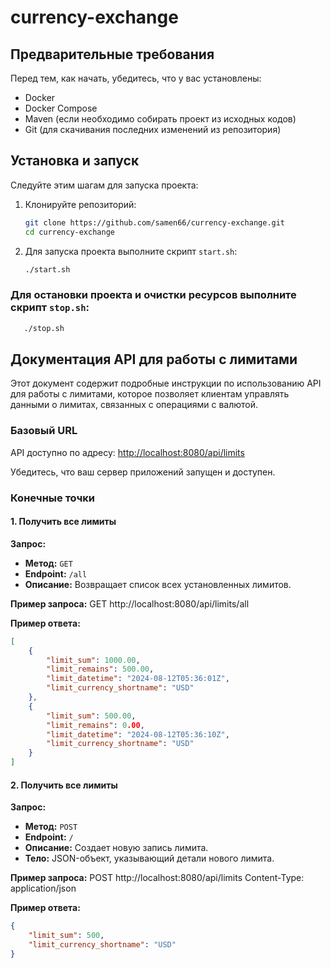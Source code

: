 # currency-exchange

## Предварительные требования

Перед тем, как начать, убедитесь, что у вас установлены:
- Docker
- Docker Compose
- Maven (если необходимо собирать проект из исходных кодов)
- Git (для скачивания последних изменений из репозитория)

## Установка и запуск

Следуйте этим шагам для запуска проекта:

1. Клонируйте репозиторий:
   ```bash
   git clone https://github.com/samen66/currency-exchange.git
   cd currency-exchange
   ```

2. Для запуска проекта выполните скрипт `start.sh`:
    ```bash
    ./start.sh
   ```
### Для остановки проекта и очистки ресурсов выполните скрипт `stop.sh`:
   ```bash 
      ./stop.sh
   ```
## Документация API для работы с лимитами

Этот документ содержит подробные инструкции по использованию API для работы с лимитами, которое позволяет клиентам управлять данными о лимитах, связанных с операциями с валютой.

### Базовый URL

API доступно по адресу:
[http://localhost:8080/api/limits](http://localhost:8080/api/limits)

Убедитесь, что ваш сервер приложений запущен и доступен.

### Конечные точки

#### 1. Получить все лимиты

**Запрос:**

- **Метод:** `GET`
- **Endpoint:** `/all`
- **Описание:** Возвращает список всех установленных лимитов.

**Пример запроса:**
GET http://localhost:8080/api/limits/all

**Пример ответа:**

```json
[
    {
        "limit_sum": 1000.00,
        "limit_remains": 500.00,
        "limit_datetime": "2024-08-12T05:36:01Z",
        "limit_currency_shortname": "USD"
    },
    {
        "limit_sum": 500.00,
        "limit_remains": 0.00,
        "limit_datetime": "2024-08-12T05:36:10Z",
        "limit_currency_shortname": "USD"
    }
]
```

#### 2. Получить все лимиты
**Запрос:**

- **Метод:** `POST`
- **Endpoint:** `/`
- **Описание:** Создает новую запись лимита.
- **Тело:** JSON-объект, указывающий детали нового лимита.

**Пример запроса:**
POST http://localhost:8080/api/limits
Content-Type: application/json

**Пример ответа:**

```json
{
    "limit_sum": 500,
    "limit_currency_shortname": "USD"
}
```